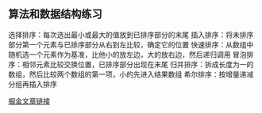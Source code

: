 
## 算法和数据结构练习

选择排序：每次选出最小或最大的值放到已排序部分的末尾
插入排序：将未排序部分第一个元素与已排序部分从右到左比较，确定它的位置
快速排序：从数组中随机选一个元素作为基准，比他小的放左边，大的放右边，然后递归调用
冒泡排序：相邻元素比较交换位置，已排序部分出现在末尾
归并排序：拆成长度为一的数组，然后比较两个数组的第一项，小的先进入结果数组
希尔排序：按增量递减分组再插入排序

[掘金文章链接](https://juejin.im/post/5d3ea9a4e51d4561f060cd2d)
